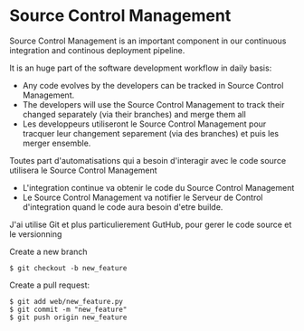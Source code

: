 # Source Control Management

Source Control Management is an important component in our continuous integration and continous deployment pipeline.

It is an huge part of the software development workflow in daily basis:
- Any code evolves by the developers can be tracked in Source Control Management.
- The developers will use the Source Control Management to track their changed separately (via their branches) and merge them all
- Les developpeurs utiliseront le Source Control Management pour tracquer leur changement separement (via des branches) et puis les merger ensemble.

Toutes part d'automatisations qui a besoin d'interagir avec le code source utilisera le Source Control Management
- L'integration continue va obtenir le code du Source Control Management
- Le Source Control Management va notifier le Serveur de Control d'integration quand le code aura besoin d'etre builde.


J'ai utilise Git et plus particulierement GutHub, pour gerer le code source et le versionning

Create a new branch
```console
$ git checkout -b new_feature
```

Create a pull request:
```console
$ git add web/new_feature.py
$ git commit -m "new_feature"
$ git push origin new_feature

```
